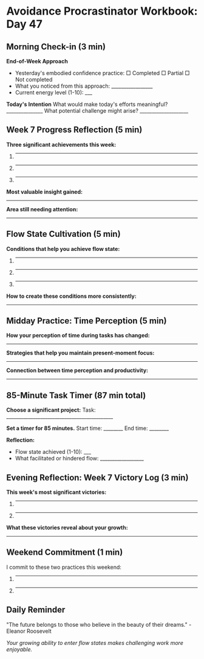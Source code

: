 # Avoidance Procrastinator Workbook: Day 47

## Morning Check-in (3 min)

**End-of-Week Approach**
- Yesterday's embodied confidence practice: □ Completed □ Partial □ Not completed
- What you noticed from this approach: _________________
- Current energy level (1-10): ___

**Today's Intention**
What would make today's efforts meaningful? _______________
What potential challenge might arise? ____________________

## Week 7 Progress Reflection (5 min)

**Three significant achievements this week:**
1. ________________________________________________
2. ________________________________________________
3. ________________________________________________

**Most valuable insight gained:**
________________________________________________

**Area still needing attention:**
________________________________________________

## Flow State Cultivation (5 min)

**Conditions that help you achieve flow state:**
1. ________________________________________________
2. ________________________________________________
3. ________________________________________________

**How to create these conditions more consistently:**
________________________________________________

## Midday Practice: Time Perception (5 min)

**How your perception of time during tasks has changed:**
________________________________________________

**Strategies that help you maintain present-moment focus:**
________________________________________________

**Connection between time perception and productivity:**
________________________________________________

## 85-Minute Task Timer (87 min total)

**Choose a significant project:**
Task: ____________________________________________

**Set a timer for 85 minutes.**
Start time: ________ End time: ________

**Reflection:**
- Flow state achieved (1-10): ___
- What facilitated or hindered flow: __________________

## Evening Reflection: Week 7 Victory Log (3 min)

**This week's most significant victories:**
1. ________________________________________________
2. ________________________________________________

**What these victories reveal about your growth:**
________________________________________________

## Weekend Commitment (1 min)

I commit to these two practices this weekend:
1. ________________________________________________
2. ________________________________________________

## Daily Reminder

"The future belongs to those who believe in the beauty of their dreams." - Eleanor Roosevelt

*Your growing ability to enter flow states makes challenging work more enjoyable.*